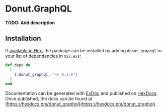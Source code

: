 # Donut.GraphQL

**TODO: Add description**

## Installation

If [available in Hex](https://hex.pm/docs/publish), the package can be installed
by adding `donut_graphql` to your list of dependencies in `mix.exs`:

```elixir
def deps do
  [
    {:donut_graphql, "~> 0.1.0"}
  ]
end
```

Documentation can be generated with [ExDoc](https://github.com/elixir-lang/ex_doc)
and published on [HexDocs](https://hexdocs.pm). Once published, the docs can
be found at [https://hexdocs.pm/donut_graphql](https://hexdocs.pm/donut_graphql).

